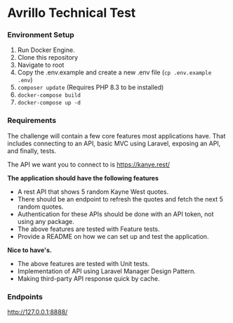 # Avrillo Technical Test

### Environment Setup
1) Run Docker Engine.
2) Clone this repository
3) Navigate to root
4) Copy the .env.example and create a new .env file (`cp .env.example .env`)
5) `composer update` (Requires PHP 8.3 to be installed)
6) `docker-compose build`
7) `docker-compose up -d`

### Requirements
The challenge will contain a few core features most applications have. That includes connecting to an API, basic MVC using Laravel, exposing an API, and finally, tests.

The API we want you to connect to is https://kanye.rest/

**The application should have the following features** 
  - A rest API that shows 5 random Kayne West quotes.
  - There should be an endpoint to refresh the quotes and fetch the next 5 random quotes.
  - Authentication for these APIs should be done with an API token, not using any package.
  - The above features are tested with Feature tests.
  - Provide a README on how we can set up and test the application.

**Nice to have's.**
  - The above features are tested with Unit tests.
  - Implementation of API using Laravel Manager Design Pattern.
  - Making third-party API response quick by cache.

### Endpoints

http://127.0.0.1:8888/
